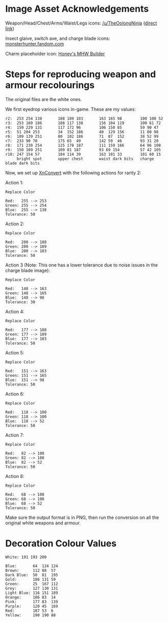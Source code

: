 # Image Asset Acknowledgements

Weapon/Head/Chest/Arms/Waist/Legs icons: [/u/TheOolongNinja](https://www.reddit.com/r/MonsterHunter/comments/2thxoz/here_i_compiled_a_set_of_higher_resolution_icons/) ([direct link](http://www.mediafire.com/file/12ksq7kxc01oogd/Monster_Hunter_Vector_Icons.zip/file))

Insect glaive, switch axe, and charge blade icons: [monsterhunter.fandom.com](https://monsterhunter.fandom.com/wiki/Monster_Hunter_Wiki)

Charm placeholder icon: [Honey's MHW Builder](https://honeyhunterworld.com/mhwbi/)

# Steps for reproducing weapon and armour recolourings

The original files are the white ones.

We first eyedrop various icons in-game. These are my values:

```
r2:  253 254 138       188 189 103       163 165 98        100 100 52
r3:  253 160 186       188 117 138       156 104 119       100 61 72
r4:  159 229 131       117 172 96        106 150 85        59 90 47
r5:  51 204 253        34  152 186       40  129 156       11 80 98
r6:  109 139 251       80  102 186       71  87  152       38 52 99
r7:  233 90 70         175 65  49        142 59  46        93 31 20
r8:  171 238 254       125 178 187       111 159 166       64 96 100
r9:  150 109 251       109 81 187        93 69 154         57 42 105
r10: 247 154 57        184 114 39        163 101 33        101 60 15
     bright spot       upper chest       waist dark bits   charge blade dark bits
```

Now, we set up [XnConvert](https://www.xnview.com/en/xnconvert/) with the following actions for rarity 2:

Action 1:
```
Replace Color

Red:   255 --> 253
Green: 255 --> 254
Blue:  255 --> 138
Tolerance: 50
```

Action 2:
```
Replace Color

Red:   200 --> 188
Green: 200 --> 189
Blue:  200 --> 103
Tolerance: 50
```

Action 3 (Note: This one has a lower tolerance due to noise issues in the charge blade image):
```
Replace Color

Red:   148 --> 163
Green: 148 --> 165
Blue:  148 --> 98
Tolerance: 30
```

Action 4:
```
Replace Color

Red:   177 --> 188
Green: 177 --> 189
Blue:  177 --> 103
Tolerance: 50
```

Action 5:
```
Replace Color

Red:   151 --> 163
Green: 151 --> 165
Blue:  151 --> 98
Tolerance: 50
```

Action 6:
```
Replace Color

Red:   118 --> 100
Green: 118 --> 100
Blue:  118 --> 52
Tolerance: 50
```

Action 7:
```
Replace Color

Red:   82 --> 100
Green: 82 --> 100
Blue:  82 --> 52
Tolerance: 50
```

Action 8:
```
Replace Color

Red:   68 --> 100
Green: 68 --> 100
Blue:  68 --> 52
Tolerance: 50
```

Make sure the output format is in PNG, then run the conversion on all the original white weapons and armour.

# Decoration Colour Values

```
White: 191 193 200

Blue:       64  124 124
Brown:      112 88  57
Dark Blue:  50  81  195
Gold:       186 131 59
Green:      25  167 112
Grey:       127 130 131
Light Blue: 116 151 189
Orange:     186 83  14
Pink:       177 83  139
Purple:     120 45  169
Red:        187 53  6
Yellow:     190 190 88
```
